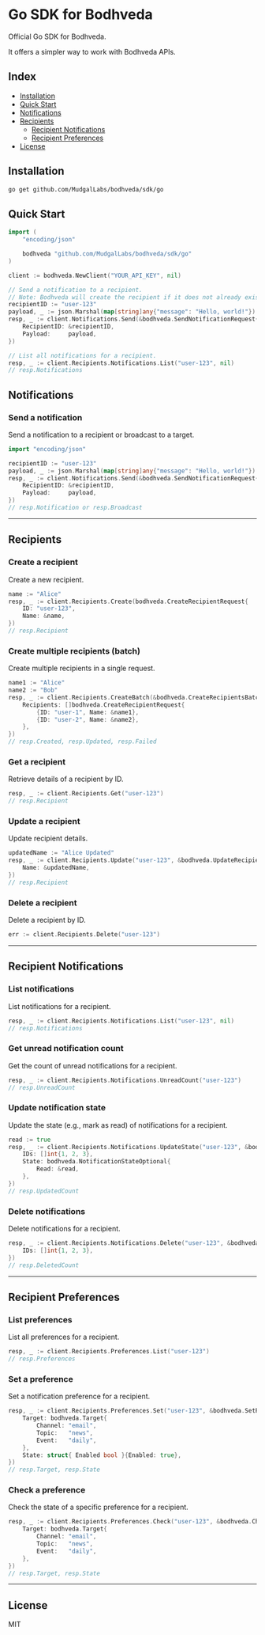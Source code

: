 # Go SDK for Bodhveda

Official Go SDK for Bodhveda.

It offers a simpler way to work with Bodhveda APIs.

## Index

-   [Installation](#installation)
-   [Quick Start](#quick-start)
-   [Notifications](#notifications)
-   [Recipients](#recipients)
    -   [Recipient Notifications](#recipient-notifications)
    -   [Recipient Preferences](#recipient-preferences)
-   [License](#license)

## Installation

```bash
go get github.com/MudgalLabs/bodhveda/sdk/go
```

## Quick Start

```go
import (
    "encoding/json"

    bodhveda "github.com/MudgalLabs/bodhveda/sdk/go"
)

client := bodhveda.NewClient("YOUR_API_KEY", nil)

// Send a notification to a recipient.
// Note: Bodhveda will create the recipient if it does not already exist.
recipientID := "user-123"
payload, _ := json.Marshal(map[string]any{"message": "Hello, world!"})
resp, _ := client.Notifications.Send(&bodhveda.SendNotificationRequest{
    RecipientID: &recipientID,
    Payload:     payload,
})

// List all notifications for a recipient.
resp, _ := client.Recipients.Notifications.List("user-123", nil)
// resp.Notifications
```

## Notifications

### Send a notification

Send a notification to a recipient or broadcast to a target.

```go
import "encoding/json"

recipientID := "user-123"
payload, _ := json.Marshal(map[string]any{"message": "Hello, world!"})
resp, _ := client.Notifications.Send(&bodhveda.SendNotificationRequest{
    RecipientID: &recipientID,
    Payload:     payload,
})
// resp.Notification or resp.Broadcast
```

---

## Recipients

### Create a recipient

Create a new recipient.

```go
name := "Alice"
resp, _ := client.Recipients.Create(bodhveda.CreateRecipientRequest{
    ID: "user-123",
    Name: &name,
})
// resp.Recipient
```

### Create multiple recipients (batch)

Create multiple recipients in a single request.

```go
name1 := "Alice"
name2 := "Bob"
resp, _ := client.Recipients.CreateBatch(&bodhveda.CreateRecipientsBatchRequest{
    Recipients: []bodhveda.CreateRecipientRequest{
        {ID: "user-1", Name: &name1},
        {ID: "user-2", Name: &name2},
    },
})
// resp.Created, resp.Updated, resp.Failed
```

### Get a recipient

Retrieve details of a recipient by ID.

```go
resp, _ := client.Recipients.Get("user-123")
// resp.Recipient
```

### Update a recipient

Update recipient details.

```go
updatedName := "Alice Updated"
resp, _ := client.Recipients.Update("user-123", &bodhveda.UpdateRecipientRequest{
    Name: &updatedName,
})
// resp.Recipient
```

### Delete a recipient

Delete a recipient by ID.

```go
err := client.Recipients.Delete("user-123")
```

---

## Recipient Notifications

### List notifications

List notifications for a recipient.

```go
resp, _ := client.Recipients.Notifications.List("user-123", nil)
// resp.Notifications
```

### Get unread notification count

Get the count of unread notifications for a recipient.

```go
resp, _ := client.Recipients.Notifications.UnreadCount("user-123")
// resp.UnreadCount
```

### Update notification state

Update the state (e.g., mark as read) of notifications for a recipient.

```go
read := true
resp, _ := client.Recipients.Notifications.UpdateState("user-123", &bodhveda.UpdateNotificationsStateRequest{
    IDs: []int{1, 2, 3},
    State: bodhveda.NotificationStateOptional{
        Read: &read,
    },
})
// resp.UpdatedCount
```

### Delete notifications

Delete notifications for a recipient.

```go
resp, _ := client.Recipients.Notifications.Delete("user-123", &bodhveda.DeleteNotificationsRequest{
    IDs: []int{1, 2, 3},
})
// resp.DeletedCount
```

---

## Recipient Preferences

### List preferences

List all preferences for a recipient.

```go
resp, _ := client.Recipients.Preferences.List("user-123")
// resp.Preferences
```

### Set a preference

Set a notification preference for a recipient.

```go
resp, _ := client.Recipients.Preferences.Set("user-123", &bodhveda.SetPreferenceRequest{
    Target: bodhveda.Target{
        Channel: "email",
        Topic:   "news",
        Event:   "daily",
    },
    State: struct{ Enabled bool }{Enabled: true},
})
// resp.Target, resp.State
```

### Check a preference

Check the state of a specific preference for a recipient.

```go
resp, _ := client.Recipients.Preferences.Check("user-123", &bodhveda.CheckPreferenceRequest{
    Target: bodhveda.Target{
        Channel: "email",
        Topic:   "news",
        Event:   "daily",
    },
})
// resp.Target, resp.State
```

---

## License

MIT
